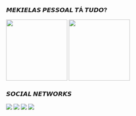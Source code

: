 ### 𝙈𝙀𝙆𝙄𝙀𝙇𝘼𝙎 𝙋𝙀𝙎𝙎𝙊𝘼𝙇 𝙏Á 𝙏𝙐𝘿𝙊?

<div>
  <a href="https://github.com/CapitaoFTW"></a>
  <img height="166em" src="https://github-readme-stats.vercel.app/api?username=CapitaoFTW&show_icons=true&theme=dracula&include_all_commits-true&count_private=true"> 
  <img height="166em" src="https://github-readme-stats.vercel.app/api/top-langs/?username=CapitaoFTW&layout=compact&langs_count=16&theme=dracula">
</div>
  
### 𝙎𝙊𝘾𝙄𝘼𝙇 𝙉𝙀𝙏𝙒𝙊𝙍𝙆𝙎
  
<div>
  <a href="https://www.instagram.com/rcapitao_22" target="_blank"><img src="https://img.shields.io/badge/-Instagram-%23E4405F?style=for-the-badge&logo=instagram&logoColor=white" target="_blank"></a>   
  <a href="https://twitter.com/rcapitao_22" target="_blank"><img src="https://img.shields.io/badge/Twitter-1DA1F2?style=for-the-badge&logo=twitter&logoColor=white" target="_blank"></a>
  <a href="https://www.twitch.tv/capitao_22" target="_blank"><img src="https://img.shields.io/badge/Twitch-9146FF?style=for-the-badge&logo=twitch&logoColor=white" target="_blank"></a>
  <a href="https://steamcommunity.com/id/CapitaoFTW" target="_blank"><img src="https://img.shields.io/badge/steam-%23000000.svg?style=for-the-badge&logo=steam&logoColor=white" target="_blank"></a>
  
</div>
